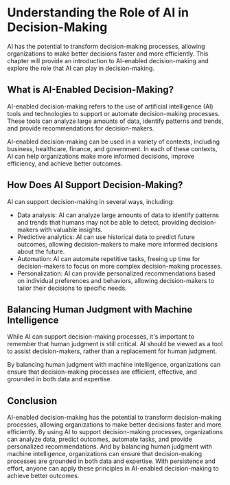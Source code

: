 Understanding the Role of AI in Decision-Making
======================================================================================================

AI has the potential to transform decision-making processes, allowing organizations to make better decisions faster and more efficiently. This chapter will provide an introduction to AI-enabled decision-making and explore the role that AI can play in decision-making.

What is AI-Enabled Decision-Making?
-----------------------------------

AI-enabled decision-making refers to the use of artificial intelligence (AI) tools and technologies to support or automate decision-making processes. These tools can analyze large amounts of data, identify patterns and trends, and provide recommendations for decision-makers.

AI-enabled decision-making can be used in a variety of contexts, including business, healthcare, finance, and government. In each of these contexts, AI can help organizations make more informed decisions, improve efficiency, and achieve better outcomes.

How Does AI Support Decision-Making?
------------------------------------

AI can support decision-making in several ways, including:

* Data analysis: AI can analyze large amounts of data to identify patterns and trends that humans may not be able to detect, providing decision-makers with valuable insights.
* Predictive analytics: AI can use historical data to predict future outcomes, allowing decision-makers to make more informed decisions about the future.
* Automation: AI can automate repetitive tasks, freeing up time for decision-makers to focus on more complex decision-making processes.
* Personalization: AI can provide personalized recommendations based on individual preferences and behaviors, allowing decision-makers to tailor their decisions to specific needs.

Balancing Human Judgment with Machine Intelligence
--------------------------------------------------

While AI can support decision-making processes, it's important to remember that human judgment is still critical. AI should be viewed as a tool to assist decision-makers, rather than a replacement for human judgment.

By balancing human judgment with machine intelligence, organizations can ensure that decision-making processes are efficient, effective, and grounded in both data and expertise.

Conclusion
----------

AI-enabled decision-making has the potential to transform decision-making processes, allowing organizations to make better decisions faster and more efficiently. By using AI to support decision-making processes, organizations can analyze data, predict outcomes, automate tasks, and provide personalized recommendations. And by balancing human judgment with machine intelligence, organizations can ensure that decision-making processes are grounded in both data and expertise. With persistence and effort, anyone can apply these principles in AI-enabled decision-making to achieve better outcomes.



